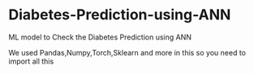# Diabetes-Prediction-using-ANN
ML model to Check the Diabetes Prediction using ANN


We used Pandas,Numpy,Torch,Sklearn and more in this so you need to import all this
